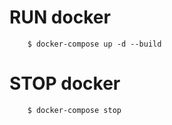 # RUN docker
```
    $ docker-compose up -d --build
```

# STOP docker
```
    $ docker-compose stop
``` 
